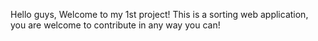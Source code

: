 Hello guys, Welcome to my 1st project!
This is a sorting web application, you are welcome to contribute in any way you can!